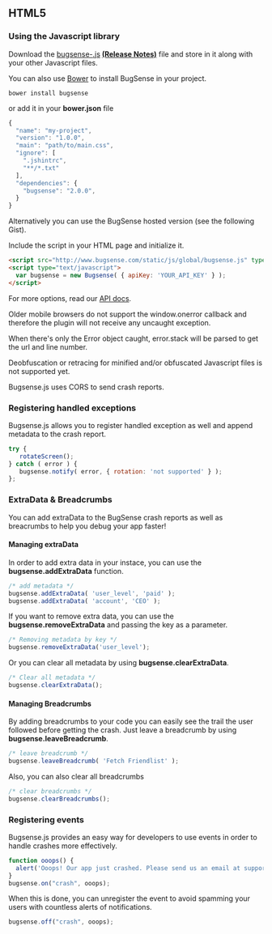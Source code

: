## HTML5

### Using the Javascript library

Download the <a href="">bugsense-<strong></strong>.js</a><strong> <a href="/releases/html5" id="releases">(Release Notes)</a></strong> file and store in it along with your other Javascript files.

You can also use [Bower](http://bower.io/) to install BugSense in your project.

```
bower install bugsense
```

or add it in your **bower.json** file

```js
{
  "name": "my-project",
  "version": "1.0.0",
  "main": "path/to/main.css",
  "ignore": [
    ".jshintrc",
    "**/*.txt"
  ],
  "dependencies": {
    "bugsense": "2.0.0",
  }
}
```

Alternatively you can use the BugSense hosted version (see the following Gist).

Include the script in your HTML page and initialize it.

```html
<script src="http://www.bugsense.com/static/js/global/bugsense.js" type='text/javascript'></script>
<script type="text/javascript">
  var bugsense = new Bugsense( { apiKey: 'YOUR_API_KEY' } );
</script>
```

For more options, read our [API docs](https://github.com/bugsense/bugsense.js/blob/master/README.md).

Older mobile browsers do not support the window.onerror callback and therefore the plugin will not receive any uncaught exception.

When there's only the Error object caught, error.stack will be parsed to get the url and line number.

Deobfuscation or retracing for minified and/or obfuscated Javascript files is not supported yet.

Bugsense.js uses CORS to send crash reports.

### Registering handled exceptions
Bugsense.js allows you to register handled exception as well and append metadata to the crash report.
```js
try {
   rotateScreen();
} catch ( error ) {
   bugsense.notify( error, { rotation: 'not supported' } );
};
```

### ExtraData & Breadcrumbs
You can add extraData to the BugSense crash reports as well as breacrumbs to help you debug your app faster!

#### Managing extraData
In order to add extra data in your instace, you can use the **bugsense.addExtraData** function.
```js
/* add metadata */
bugsense.addExtraData( 'user_level', 'paid' );
bugsense.addExtraData( 'account', 'CEO' );
```

If you want to remove extra data, you can use the **bugsense.removeExtraData** and passing the key as a parameter.
```js
/* Removing metadata by key */
bugsense.removeExtraData('user_level');
```

Or you can clear all metadata by using **bugsense.clearExtraData**.
```js
/* Clear all metadata */
bugsense.clearExtraData();
```

#### Managing Breadcrumbs
By adding breadcrumbs to your code you can easily see the trail the user followed before getting the crash. Just leave a breadcrumb by using **bugsense.leaveBreadcrumb**.
```js
/* leave breadcrumb */
bugsense.leaveBreadcrumb( 'Fetch Friendlist' );
```
Also, you can also clear all breadcrumbs
```js
/* clear breadcrumbs */
bugsense.clearBreadcrumbs();
```

### Registering events
Bugsense.js provides an easy way for developers to use events in order to handle crashes more effectively.

```js
function ooops() {
  alert('Ooops! Our app just crashed. Please send us an email at support@example.com');
}
bugsense.on("crash", ooops);
```
When this is done, you can unregister the event to avoid spamming your users with countless alerts of notifications.
```js
bugsense.off("crash", ooops);
